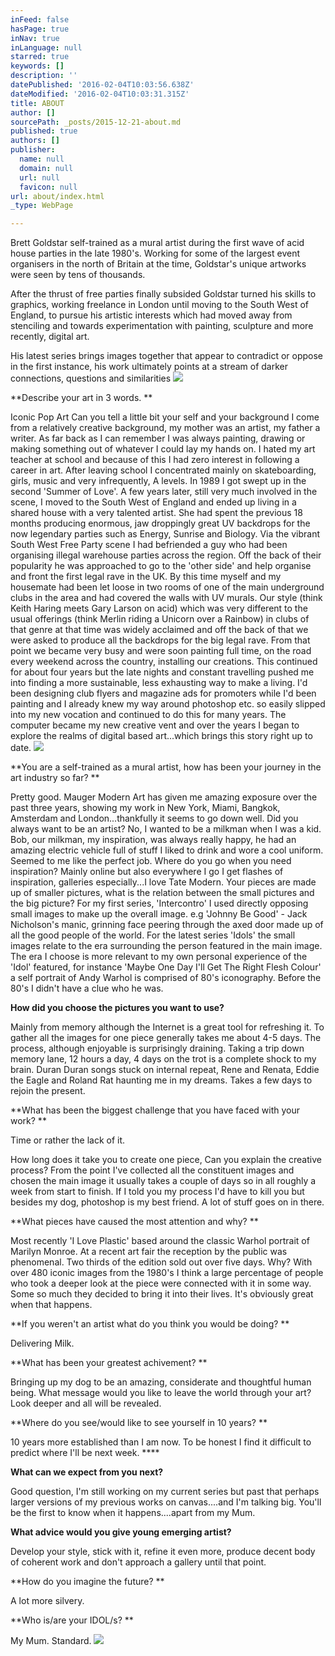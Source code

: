 ```yaml
---
inFeed: false
hasPage: true
inNav: true
inLanguage: null
starred: true
keywords: []
description: ''
datePublished: '2016-02-04T10:03:56.638Z'
dateModified: '2016-02-04T10:03:31.315Z'
title: ABOUT
author: []
sourcePath: _posts/2015-12-21-about.md
published: true
authors: []
publisher:
  name: null
  domain: null
  url: null
  favicon: null
url: about/index.html
_type: WebPage

---
```

Brett Goldstar self-trained as a mural artist during the first wave of 
acid house parties in the late 1980's. Working for some of the largest 
event organisers in the north of Britain at the time, Goldstar's unique 
artworks were seen by tens of thousands. 

After the thrust of free 
parties finally subsided Goldstar turned his skills to graphics, working
freelance in London until moving to the South West of England, to 
pursue his artistic interests which had moved away from stenciling and 
towards experimentation with painting, sculpture and more recently, 
digital art. 

His latest series brings images together that appear to 
contradict or oppose in the first instance, his work ultimately points 
at a stream of darker connections, questions and similarities
![](https://the-grid-user-content.s3-us-west-2.amazonaws.com/a3db096e-3361-4996-bc7c-aaac976802d6.jpg)

**Describe your art in 3 words.
**

Iconic Pop Art
Can you tell a little bit your self and your background
I come from a relatively creative background, my mother was an artist, my father
a writer. As far back as I can remember I was always painting, drawing or making
something out of whatever I could lay my hands on.
I hated my art teacher at school and because of this I had zero interest in following
a career in art. After leaving school I concentrated mainly on skateboarding, girls,
music and very infrequently, A levels. In 1989 I got swept up in the second 'Summer
of Love'. A few years later, still very much involved in the scene, I moved to the
South West of England and ended up living in a shared house with a very talented
artist. She had spent the previous 18 months producing enormous, jaw droppingly
great UV backdrops for the now legendary parties such as Energy, Sunrise and
Biology. Via the vibrant South West Free Party scene I had befriended a guy who
had been organising illegal warehouse parties across the region. Off the back of their
popularity he was approached to go to the 'other side' and help organise and front the
first legal rave in the UK. By this time myself and my housemate had been let loose
in two rooms of one of the main underground clubs in the area and had covered the
walls with UV murals. Our style (think Keith Haring meets Gary Larson on acid)
which was very different to the usual offerings (think Merlin riding a Unicorn over a
Rainbow) in clubs of that genre at that time was widely acclaimed and off the back of
that we were asked to produce all the backdrops for the big legal rave.
From that point we became very busy and were soon painting full time, on the road
every weekend across the country, installing our creations. This continued for about
four years but the late nights and constant travelling pushed me into finding a more
sustainable, less exhausting way to make a living. I'd been designing club flyers
and magazine ads for promoters while I'd been painting and I already knew my way
around photoshop etc. so easily slipped into my new vocation and continued to do
this for many years. The computer became my new creative vent and over the years
I began to explore the realms of digital based art...which brings this story right up to
date. ![](https://s3-us-west-2.amazonaws.com/the-grid-img/p/631a1287e56540f6e61289985bd4cddca59aa4f1.jpg)

**You are a self-trained as a mural artist, how has been your journey in the art
industry so far? **

Pretty good. Mauger Modern Art has given me amazing exposure over the past
three years, showing my work in New York, Miami, Bangkok, Amsterdam and
London...thankfully it seems to go down well.
Did you always want to be an artist?
No, I wanted to be a milkman when I was a kid. Bob, our milkman, my inspiration,
was always really happy, he had an amazing electric vehicle full of stuff I liked to
drink and wore a cool uniform. Seemed to me like the perfect job.
Where do you go when you need inspiration?
Mainly online but also everywhere I go I get flashes of inspiration, galleries
especially...I love Tate Modern.
Your pieces are made up of smaller pictures, what is the relation between the
small pictures and the big picture?
For my first series, 'Intercontro' I used directly opposing small images to make up
the overall image. e.g 'Johnny Be Good' - Jack Nicholson's manic, grinning face
peering through the axed door made up of all the good people of the world. For the
latest series 'Idols' the small images relate to the era surrounding the person featured
in the main image. The era I choose is more relevant to my own personal experience
of the 'Idol' featured, for instance 'Maybe One Day I'll Get The Right Flesh Colour'
a self portrait of Andy Warhol is comprised of 80's iconography. Before the 80's I
didn't have a clue who he was. 

**How did you choose the pictures you want to use?**

Mainly from memory although the Internet is a great tool for refreshing it. To gather
all the images for one piece generally takes me about 4-5 days. The process, although
enjoyable is surprisingly draining. Taking a trip down memory lane, 12 hours a day, 4
days on the trot is a complete shock to my brain. Duran Duran songs stuck on internal
repeat, Rene and Renata, Eddie the Eagle and Roland Rat haunting me in my dreams.
Takes a few days to rejoin the present. 

**What has been the biggest challenge that you have faced with your work? **

Time or rather the lack of it. 

How long does it take you to create one piece, Can you explain the creative
process?
From the point I've collected all the constituent images and chosen the main image
it usually takes a couple of days so in all roughly a week from start to finish. If I told
you my process I'd have to kill you but besides my dog, photoshop is my best friend.
A lot of stuff goes on in there. 

**What pieces have caused the most attention and why? **

Most recently 'I Love Plastic' based around the classic Warhol portrait of Marilyn
Monroe. At a recent art fair the reception by the public was phenomenal. Two thirds
of the edition sold out over five days. Why? With over 480 iconic images from the
1980's I think a large percentage of people who took a deeper look at the piece were
connected with it in some way. Some so much they decided to bring it into their lives.
It's obviously great when that happens. 

**If you weren't an artist what do you think you would be doing? **

Delivering Milk. 

**What has been your greatest achivement? **

Bringing up my dog to be an amazing, considerate and thoughtful human being.
What message would you like to leave the world through your art?
Look deeper and all will be revealed. 

**Where do you see/would like to see yourself in 10 years? **

10 years more established than I am now. To be honest I find it difficult to predict
where I'll be next week. ****

**What can we expect from you next?**

Good question, I'm still working on my current series but past that perhaps larger
versions of my previous works on canvas....and I'm talking big. You'll be the first to
know when it happens....apart from my Mum. 

**What advice would you give young emerging artist?**

Develop your style, stick with it, refine it even more, produce decent body of coherent
work and don't approach a gallery until that point. 

**How do you imagine the future? **

A lot more silvery. 

**Who is/are your IDOL/s? **

My Mum. Standard.
![](https://the-grid-user-content.s3-us-west-2.amazonaws.com/b11d128a-f61c-407d-8ec8-0320730f481f.jpg)